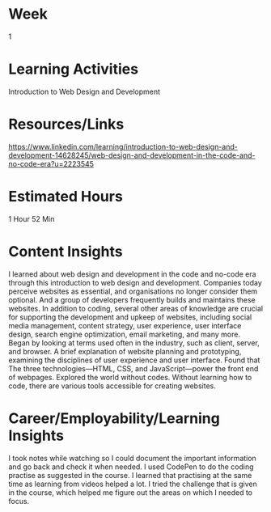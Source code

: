 # Week
1
# Learning Activities
Introduction to Web Design and Development
# Resources/Links
https://www.linkedin.com/learning/introduction-to-web-design-and-development-14628245/web-design-and-development-in-the-code-and-no-code-era?u=2223545
# Estimated Hours
1 Hour 52 Min
# Content Insights
I learned about web design and development in the code and no-code era through this introduction to web design and development.
Companies today perceive websites as essential, and organisations no longer consider them optional. And a group of developers frequently builds and maintains these websites. In addition to coding, several other areas of knowledge are crucial for supporting the development and upkeep of websites, including social media management, content strategy, user experience, user interface design, search engine optimization, email marketing, and many more.  Began by looking at terms used often in the industry, such as client, server, and browser. A brief explanation of website planning and prototyping, examining the disciplines of user experience and user interface. Found that The three technologies—HTML, CSS, and JavaScript—power the front end of webpages. Explored the world without codes. Without learning how to code, there are various tools accessible for creating websites. 
# Career/Employability/Learning Insights
I took notes while watching so I could document the important information and go back and check it when needed. I used CodePen to do the coding practise as suggested in the course. I learned that practising at the same time as learning from videos helped a lot. I tried the challenge that is given in the course, which helped me figure out the areas on which I needed to focus.

